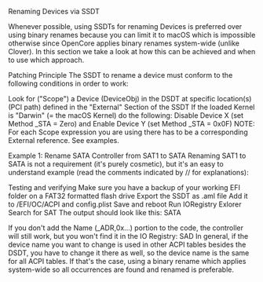 
Renaming Devices via SSDT

Whenever possible, using SSDTs for renaming Devices is preferred over using binary renames because you can limit it to macOS which is impossible otherwise since OpenCore applies binary renames system-wide (unlike Clover). In this section we take a look at how this can be achieved and when to use which approach.

Patching Principle
The SSDT to rename a device must conform to the following conditions in order to work:

Look for ("Scope") a Device (DeviceObj) in the DSDT at specific location(s) (PCI path) defined in the "External" Section of the SSDT
If the loaded Kernel is "Darwin" (= the macOS Kernel) do the following:
Disable Device X (set Method _STA = Zero) and
Enable Device Y (set Method _STA = 0x0F)
NOTE: For each Scope expression you are using there has to be a corresponding External reference. See examples.

Example 1: Rename SATA Controller from SAT1 to SATA
Renaming SAT1 to SATA is not a requirement (it's purely cosmetic), but it's an easy to understand example (read the comments indicated by // for explanations):


   
Testing and verifying
Make sure you have a backup of your working EFI folder on a FAT32 formatted flash drive
Export the SSDT as .aml file
Add it to /EFI/OC/ACPI and config.plist
Save and reboot
Run IORegistry Exlorer
Search for SAT
The output should look like this:
SATA


If you don't add the Name (_ADR,0x…) portion to the code, the controller will still work, but you won't find it in the IO Registry:
SAD
In general, if the device name you want to change is used in other ACPI tables besides the DSDT, you have to change it there as well, so the device name is the same for all ACPI tables. If that's the case, using a binary rename which applies system-wide so all occurrences are found and renamed is preferable.
